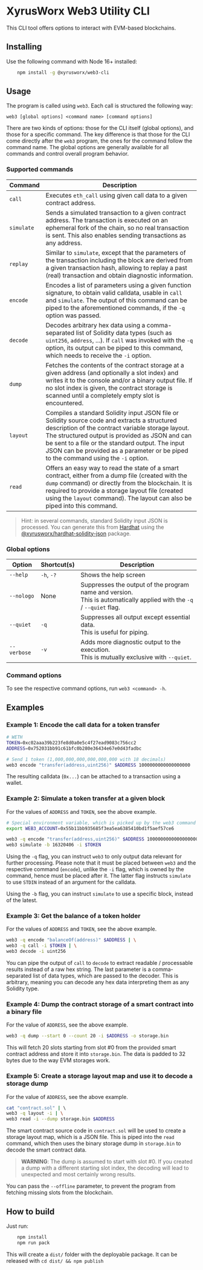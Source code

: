 # XyrusWorx Web3 Utility CLI

This CLI tool offers options to interact with EVM-based blockchains.

## Installing

Use the following command with Node 16+ installed:

```bash
    npm install -g @xyrusworx/web3-cli
```

## Usage

The program is called using `web3`. Each call is structured the following way:

```
web3 [global options] <command name> [command options]
```

There are two kinds of options: those for the CLI itself (global options), and those for a specific command.
The key difference is that those for the CLI come directly after the `web3` program, the ones for the command
follow the command name. The global options are generally available for all commands and control overall program
behavior. 

### Supported commands

| Command    | Description                                                                                                                                                                                                                                                                                                                                     |
|------------|-------------------------------------------------------------------------------------------------------------------------------------------------------------------------------------------------------------------------------------------------------------------------------------------------------------------------------------------------|
| `call`     | Executes `eth_call` using given call data to a given contract address.                                                                                                                                                                                                                                                                          |
| `simulate` | Sends a simulated transaction to a given contract address. The transaction is executed on an ephemeral fork of the chain, so no real transaction is sent. This also enables sending transactions as any address.                                                                                                                                |
| `replay`   | Similar to `simulate`, except that the parameters of the transaction including the block are derived from a given transaction hash, allowing to replay a past (real) transaction and obtain diagnostic information.                                                                                                                             |
| `encode`   | Encodes a list of parameters using a given function signature, to obtain valid calldata, usable in `call` and `simulate`. The output of this command can be piped to the aforementioned commands, if the `-q ` option was passed.                                                                                                               |
| `decode`   | Decodes arbitrary hex data using a comma-separated list of Solidity data types (such as `uint256`, `address`, ...). If `call` was invoked with the `-q` option, its output can be piped to this command, which needs to receive the `-i` option.                                                                                                |
| `dump`     | Fetches the contents of the contract storage at a given address (and optionally a slot index) and writes it to the console and/or a binary output file. If no slot index is given, the contract storage is scanned until a completely empty slot is encountered.                                                                                |
| `layout`   | Compiles a standard Solidity input JSON file or Solidity source code and extracts a structured description of the contract variable storage layout. The structured output is provided as JSON and can be sent to a file or the standard output. The input JSON can be provided as a parameter or be piped to the command using the `-i` option. |
| `read`     | Offers an easy way to read the state of a smart contract, either from a dump file (created with the `dump` command) or directly from the blockchain. It is required to provide a storage layout file (created using the `layout` command). The layout can also be piped into this command.                                                      |

> Hint: in several commands, standard Solidity input JSON is processed. You can generate this from [Hardhat](https://hardhat.org) 
> using the [@xyrusworx/hardhat-solidity-json](https://github.com/xyrusworx/hardhat-solidity-json) package.

### Global options

| Option      | Shortcut(s) | Description                                                                                                               |
|-------------|-------------|---------------------------------------------------------------------------------------------------------------------------|
| `--help`    | `-h`, `-?`  | Shows the help screen                                                                                                     |
| `--nologo`  | None        | Suppresses the output of the program name and version. <br/>This is automatically applied with the `-q` / `--quiet` flag. |
| `--quiet`   | `-q`        | Suppresses all output except essential data. <br/>This is useful for piping.                                                   |
| `--verbose` | `-v`        | Adds more diagnostic output to the execution. <br/>This is mutually exclusive with `--quiet`.                                  |

### Command options

To see the respective command options, run `web3 <command> -h`.

## Examples

### Example 1: Encode the call data for a token transfer

```bash
# WETH
TOKEN=0xc02aaa39b223fe8d0a0e5c4f27ead9083c756cc2
ADDRESS=0x752031bb91c61bfc0b280e36434e67e0d43fadbc

# Send 1 token (1,000,000,000,000,000,000 with 18 decimals)
web3 encode "transfer(address,uint256)" $ADDRESS 1000000000000000000
```

The resulting calldata (`0x...`) can be attached to a transaction using a wallet.

### Example 2: Simulate a token transfer at a given block

For the values of `ADDRESS` and `TOKEN`, see the above example.

```bash
# Special environment variable, which is picked up by the web3 command
export WEB3_ACCOUNT=0x55b11bb935685f3ea5ea6385410bd1f5aef57ce6

web3 -q encode "transfer(address,uint256)" $ADDRESS 1000000000000000000 | \
web3 simulate -b 16320406 -i $TOKEN 
```

Using the `-q` flag, you can instruct `web3` to only output data relevant for further processing.
Please note that it must be placed between `web3` and the respective command (`encode`), unlike the
`-i` flag, which is owned by the command, hence must be placed after it. The latter flag instructs
`simulate` to use `STDIN` instead of an argument for the calldata.

Using the `-b` flag, you can instruct `simulate` to use a specific block, instead of the latest.

### Example 3: Get the balance of a token holder

For the values of `ADDRESS` and `TOKEN`, see the above example.

```bash
web3 -q encode "balanceOf(address)" $ADDRESS | \
web3 -q call -i $TOKEN | \
web3 decode -i uint256 
```

You can pipe the output of `call` to `decode` to extract readable / processable results instead of a
raw hex string. The last parameter is a comma-separated list of data types, which are passed to the 
decoder. This is arbitrary, meaning you can decode any hex data interpreting them as any Solidity type.

### Example 4: Dump the contract storage of a smart contract into a binary file

For the value of `ADDRESS`, see the above example.

```bash
web3 -q dump --start 0 --count 20 -i $ADDRESS -o storage.bin
```
This will fetch 20 slots starting from slot #0 from the provided smart contract address and store it into
`storage.bin`. The data is padded to 32 bytes due to the way EVM storages work.

### Example 5: Create a storage layout map and use it to decode a storage dump

For the value of `ADDRESS`, see the above example.

```bash
cat "contract.sol" | \ 
web3 -q layout -i | \
web3 read -i --dump storage.bin $ADDRESS
```

The smart contract source code in `contract.sol` will be used to create a storage layout map, which is
a JSON file. This is piped into the `read` command, which then uses the binary storage dump in `storage.bin`
to decode the smart contract data.

> **WARNING**: The dump is assumed to start with slot #0. If you created a dump with a different starting slot
> index, the decoding will lead to unexpected and most certainly wrong results.

You can pass the `--offline` parameter, to prevent the program from fetching missing slots from the blockchain.

## How to build

Just run:

```bash
    npm install
    npm run pack
```

This will create a `dist/` folder with the deployable package. It can be released with `cd dist/ && npm publish`
